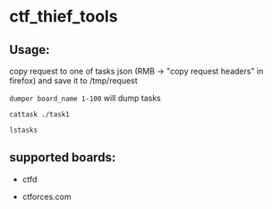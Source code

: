 # ctf_thief_tools

## Usage:

copy request to one of tasks json (RMB -> "copy request headers" in firefox) and save it to /tmp/request

`dumper board_name 1-100` will dump tasks

`cattask ./task1` 

`lstasks`

## supported boards:
* ctfd

* ctforces.com